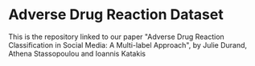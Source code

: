 # Adverse Drug Reaction Dataset
This is the repository linked to our paper "Adverse Drug Reaction Classification in Social Media: A Multi-label Approach", by Julie Durand, Athena Stassopoulou and Ioannis Katakis 
